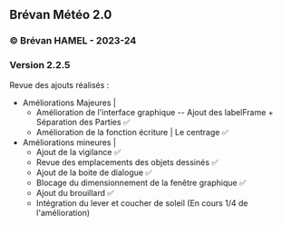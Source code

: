 ## Brévan Météo 2.0
### © Brévan HAMEL - 2023-24
### Version 2.2.5

Revue des ajouts réalisés : 
   - Améliorations Majeures |
     - Amélioration de l'interface graphique -- Ajout des labelFrame + Séparation des Parties ✅
     - Amélioration de la fonction écriture | Le centrage ✅
   - Améliorations mineures |
     - Ajout de la vigilance ✅
     - Revue des emplacements des objets dessinés ✅
     - Ajout de la boite de dialogue ✅
     - Blocage du dimensionnement de la fenêtre graphique ✅
     - Ajout du brouillard ✅
     - Intégration du lever et coucher de soleil (En cours 1/4 de l'amélioration)
